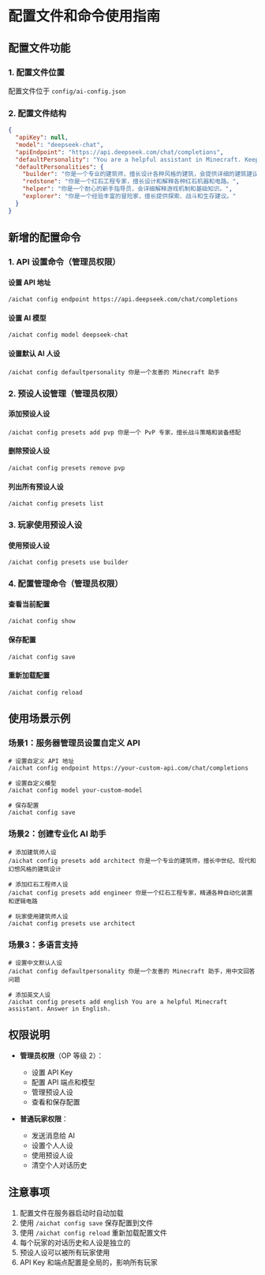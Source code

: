 # 配置文件和命令使用指南

## 配置文件功能

### 1. 配置文件位置

配置文件位于 `config/ai-config.json`

### 2. 配置文件结构
```json
{
  "apiKey": null,
  "model": "deepseek-chat",
  "apiEndpoint": "https://api.deepseek.com/chat/completions",
  "defaultPersonality": "You are a helpful assistant in Minecraft. Keep responses concise and friendly.",
  "defaultPersonalities": {
    "builder": "你是一个专业的建筑师，擅长设计各种风格的建筑，会提供详细的建筑建议和指导。",
    "redstone": "你是一个红石工程专家，擅长设计和解释各种红石机器和电路。",
    "helper": "你是一个耐心的新手指导员，会详细解释游戏机制和基础知识。",
    "explorer": "你是一个经验丰富的冒险家，擅长提供探索、战斗和生存建议。"
  }
}
```

## 新增的配置命令

### 1. API 设置命令（管理员权限）

#### 设置 API 地址
```
/aichat config endpoint https://api.deepseek.com/chat/completions
```

#### 设置 AI 模型
```
/aichat config model deepseek-chat
```

#### 设置默认 AI 人设
```
/aichat config defaultpersonality 你是一个友善的 Minecraft 助手
```

### 2. 预设人设管理（管理员权限）

#### 添加预设人设
```
/aichat config presets add pvp 你是一个 PvP 专家，擅长战斗策略和装备搭配
```

#### 删除预设人设
```
/aichat config presets remove pvp
```

#### 列出所有预设人设
```
/aichat config presets list
```

### 3. 玩家使用预设人设

#### 使用预设人设
```
/aichat config presets use builder
```

### 4. 配置管理命令（管理员权限）

#### 查看当前配置
```
/aichat config show
```

#### 保存配置
```
/aichat config save
```

#### 重新加载配置
```
/aichat config reload
```

## 使用场景示例

### 场景1：服务器管理员设置自定义 API
```
# 设置自定义 API 地址
/aichat config endpoint https://your-custom-api.com/chat/completions

# 设置自定义模型
/aichat config model your-custom-model

# 保存配置
/aichat config save
```

### 场景2：创建专业化 AI 助手
```
# 添加建筑师人设
/aichat config presets add architect 你是一个专业的建筑师，擅长中世纪、现代和幻想风格的建筑设计

# 添加红石工程师人设
/aichat config presets add engineer 你是一个红石工程专家，精通各种自动化装置和逻辑电路

# 玩家使用建筑师人设
/aichat config presets use architect
```

### 场景3：多语言支持
```
# 设置中文默认人设
/aichat config defaultpersonality 你是一个友善的 Minecraft 助手，用中文回答问题

# 添加英文人设
/aichat config presets add english You are a helpful Minecraft assistant. Answer in English.
```

## 权限说明

- **管理员权限**（OP 等级 2）：
  - 设置 API Key
  - 配置 API 端点和模型
  - 管理预设人设
  - 查看和保存配置

- **普通玩家权限**：
  - 发送消息给 AI
  - 设置个人人设
  - 使用预设人设
  - 清空个人对话历史

## 注意事项

1. 配置文件在服务器启动时自动加载
2. 使用 `/aichat config save` 保存配置到文件
3. 使用 `/aichat config reload` 重新加载配置文件
4. 每个玩家的对话历史和人设是独立的
5. 预设人设可以被所有玩家使用
6. API Key 和端点配置是全局的，影响所有玩家
